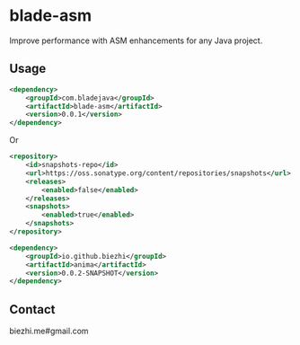 # blade-asm

Improve performance with ASM enhancements for any Java project.

## Usage

```xml
<dependency>
    <groupId>com.bladejava</groupId>
    <artifactId>blade-asm</artifactId>
    <version>0.0.1</version>
</dependency>
```

Or

```xml
<repository>
    <id>snapshots-repo</id>
    <url>https://oss.sonatype.org/content/repositories/snapshots</url>
    <releases>
        <enabled>false</enabled>
    </releases>
    <snapshots>
        <enabled>true</enabled>
    </snapshots>
</repository>

<dependency>
    <groupId>io.github.biezhi</groupId>
    <artifactId>anima</artifactId>
    <version>0.0.2-SNAPSHOT</version>
</dependency>
```

## Contact

biezhi.me#gmail.com